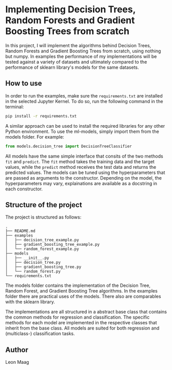 # Implementing Decision Trees, Random Forests and Gradient Boosting Trees from scratch

In this project, I will implement the algorithms behind Decision Trees, Random Forests and Gradient Boosting Trees from scratch, using nothing but numpy. In examples the performance of my implementations will be tested against a variety of datasets and ultimately compared to the performance of sklearn library's models for the same datasets.

## How to use

In order to run the examples, make sure the `requirements.txt` are installed in the selected Jupyter Kernel. To do so, run the following command in the terminal:
```bash
pip install -r requirements.txt
```
A similar approach can be used to install the required libraries for any other Python environment. To use the ml-models, simply import them from the models folder. For example:
```python
from models.decision_tree import DecisionTreeClassifier
```
All models have the same simple interface that consits of the two methods `fit` and `predict`. The `fit` method takes the training data and the target values, while the `predict` method receives the test data and returns the predicted values. The models can be tuned using the hyperparameters that are passed as arguments to the constructor. Depending on the model, the hyperparameters may vary, explainations are available as a docstring in each constructor.

## Structure of the project

The project is structured as follows:
```
.
├── README.md
├── examples
│   ├── decision_tree_example.py
│   ├── gradient_boosting_tree_example.py
│   └── random_forest_example.py
├── models
│   ├── __init__.py
│   ├── decision_tree.py
│   ├── gradient_boosting_tree.py
│   └── random_forest.py
└── requirements.txt
```
The models folder contains the implementation of the Decision Tree, Random Forest, and Gradient Boosting Tree algorithms. In the examples folder there are practical uses of the models. There also are comparables with the sklearn library.

The implementations are all structured in a abstract base class that contains the common methods for regression and classification. The specific methods for each model are implemented in the respective classes that inherit from the base class. All models are suited for both regression and (multiclass-) classification tasks.

## Author
Leon Maag